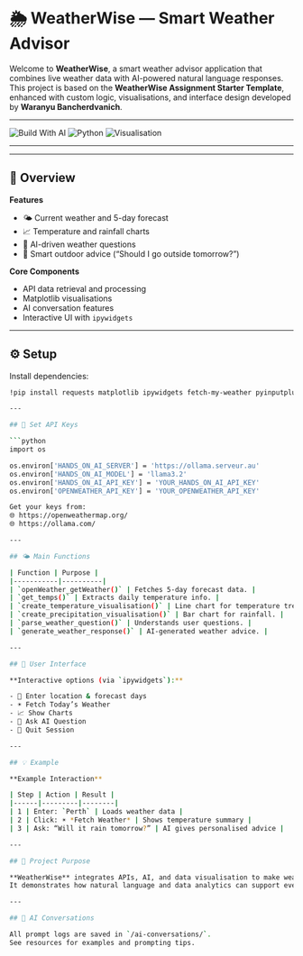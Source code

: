 # 🌦️ WeatherWise — Smart Weather Advisor

Welcome to **WeatherWise**, a smart weather advisor application that combines live weather data with AI-powered natural language responses.  
This project is based on the **WeatherWise Assignment Starter Template**, enhanced with custom logic, visualisations, and interface design developed by **Waranyu Bancherdvanich**.

---

![Build With AI](https://img.shields.io/badge/Built_with-AI-blueviolet?logo=openai)
![Python](https://img.shields.io/badge/Made_with-Python-3776AB?logo=python)
![Visualisation](https://img.shields.io/badge/Includes-Visualisations-orange?logo=plotly)

---
---

## 🧩 Overview

**Features**
- 🌤️ Current weather and 5-day forecast  
- 📈 Temperature and rainfall charts  
- 💬 AI-driven weather questions  
- 🧠 Smart outdoor advice (“Should I go outside tomorrow?”)

**Core Components**
- API data retrieval and processing  
- Matplotlib visualisations  
- AI conversation features  
- Interactive UI with `ipywidgets`

---

## ⚙️ Setup

Install dependencies:
```bash
!pip install requests matplotlib ipywidgets fetch-my-weather pyinputplus hands-on-ai

---

## 🔑 Set API Keys

```python
import os

os.environ['HANDS_ON_AI_SERVER'] = 'https://ollama.serveur.au'
os.environ['HANDS_ON_AI_MODEL'] = 'llama3.2'
os.environ['HANDS_ON_AI_API_KEY'] = 'YOUR_HANDS_ON_AI_API_KEY'
os.environ['OPENWEATHER_API_KEY'] = 'YOUR_OPENWEATHER_API_KEY'

Get your keys from:
🌐 https://openweathermap.org/
🌐 https://ollama.com/

---

## 🌤️ Main Functions

| Function | Purpose |
|-----------|----------|
| `openWeather_getWeather()` | Fetches 5-day forecast data. |
| `get_temps()` | Extracts daily temperature info. |
| `create_temperature_visualisation()` | Line chart for temperature trends. |
| `create_precipitation_visualisation()` | Bar chart for rainfall. |
| `parse_weather_question()` | Understands user questions. |
| `generate_weather_response()` | AI-generated weather advice. |

---

## 🧭 User Interface

**Interactive options (via `ipywidgets`):**

- 📍 Enter location & forecast days  
- ☀️ Fetch Today’s Weather  
- 📈 Show Charts  
- 🤖 Ask AI Question  
- 👋 Quit Session  

---

## 💡 Example

**Example Interaction**

| Step | Action | Result |
|------|---------|--------|
| 1 | Enter: `Perth` | Loads weather data |
| 2 | Click: ☀️ *Fetch Weather* | Shows temperature summary |
| 3 | Ask: “Will it rain tomorrow?” | AI gives personalised advice |

---

## 🎯 Project Purpose

**WeatherWise** integrates APIs, AI, and data visualisation to make weather information more interactive and insightful.  
It demonstrates how natural language and data analytics can support everyday decisions.

---

## 🧠 AI Conversations

All prompt logs are saved in `/ai-conversations/`.  
See resources for examples and prompting tips.

